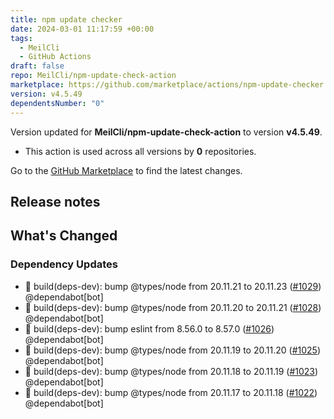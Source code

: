 ```yaml
---
title: npm update checker
date: 2024-03-01 11:17:59 +00:00
tags:
  - MeilCli
  - GitHub Actions
draft: false
repo: MeilCli/npm-update-check-action
marketplace: https://github.com/marketplace/actions/npm-update-checker
version: v4.5.49
dependentsNumber: "0"
---
```



Version updated for **MeilCli/npm-update-check-action** to version **v4.5.49**.
- This action is used across all versions by **0** repositories.

Go to the [GitHub Marketplace](https://github.com/marketplace/actions/npm-update-checker) to find the latest changes.

## Release notes

## What's Changed
### Dependency Updates
- :green_book: build(deps-dev): bump @types/node from 20.11.21 to 20.11.23 ([#1029](https://github.com/MeilCli/npm-update-check-action/pull/1029)) @dependabot[bot]
- :green_book: build(deps-dev): bump @types/node from 20.11.20 to 20.11.21 ([#1028](https://github.com/MeilCli/npm-update-check-action/pull/1028)) @dependabot[bot]
- :green_book: build(deps-dev): bump eslint from 8.56.0 to 8.57.0 ([#1026](https://github.com/MeilCli/npm-update-check-action/pull/1026)) @dependabot[bot]
- :green_book: build(deps-dev): bump @types/node from 20.11.19 to 20.11.20 ([#1025](https://github.com/MeilCli/npm-update-check-action/pull/1025)) @dependabot[bot]
- :green_book: build(deps-dev): bump @types/node from 20.11.18 to 20.11.19 ([#1023](https://github.com/MeilCli/npm-update-check-action/pull/1023)) @dependabot[bot]
- :green_book: build(deps-dev): bump @types/node from 20.11.17 to 20.11.18 ([#1022](https://github.com/MeilCli/npm-update-check-action/pull/1022)) @dependabot[bot]
